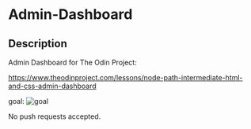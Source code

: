 # Admin-Dashboard

## Description

Admin Dashboard for The Odin Project:

https://www.theodinproject.com/lessons/node-path-intermediate-html-and-css-admin-dashboard

goal:
![goal](https://cdn.statically.io/gh/TheOdinProject/curriculum/43cc6ab69fdfbef40d431a65677d2144668930ac/intermediate_html_css/grid/project_admin_dashboard/imgs/dashboard-project.png)

No push requests accepted.

